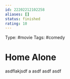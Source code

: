 ```yaml
---
id: 22202212102258
aliases: []
status: finished
rating: 10
---
```

Type: #movie
Tags: #comedy

# Home Alone
asdflakjsdf a asdf asdf asdf

